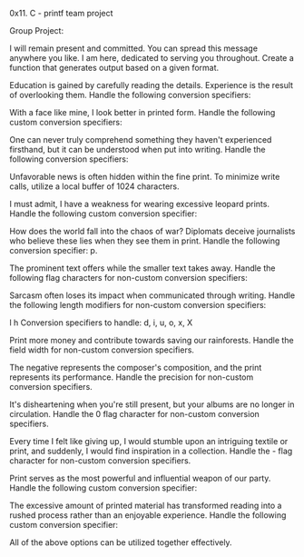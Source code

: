 0x11. C - printf team project

Group Project:

I will remain present and committed. You can spread this message anywhere you like. I am here, dedicated to serving you throughout.
Create a function that generates output based on a given format.

Education is gained by carefully reading the details. Experience is the result of overlooking them.
Handle the following conversion specifiers:

With a face like mine, I look better in printed form.
Handle the following custom conversion specifiers:

One can never truly comprehend something they haven't experienced firsthand, but it can be understood when put into writing.
Handle the following conversion specifiers:

Unfavorable news is often hidden within the fine print.
To minimize write calls, utilize a local buffer of 1024 characters.

I must admit, I have a weakness for wearing excessive leopard prints.
Handle the following custom conversion specifier:

How does the world fall into the chaos of war? Diplomats deceive journalists who believe these lies when they see them in print.
Handle the following conversion specifier: p.

The prominent text offers while the smaller text takes away.
Handle the following flag characters for non-custom conversion specifiers:

Sarcasm often loses its impact when communicated through writing.
Handle the following length modifiers for non-custom conversion specifiers:

l
h
Conversion specifiers to handle: d, i, u, o, x, X

Print more money and contribute towards saving our rainforests.
Handle the field width for non-custom conversion specifiers.

The negative represents the composer's composition, and the print represents its performance.
Handle the precision for non-custom conversion specifiers.

It's disheartening when you're still present, but your albums are no longer in circulation.
Handle the 0 flag character for non-custom conversion specifiers.

Every time I felt like giving up, I would stumble upon an intriguing textile or print, and suddenly, I would find inspiration in a collection.
Handle the - flag character for non-custom conversion specifiers.

Print serves as the most powerful and influential weapon of our party.
Handle the following custom conversion specifier:

The excessive amount of printed material has transformed reading into a rushed process rather than an enjoyable experience.
Handle the following custom conversion specifier:

All of the above options can be utilized together effectively.
